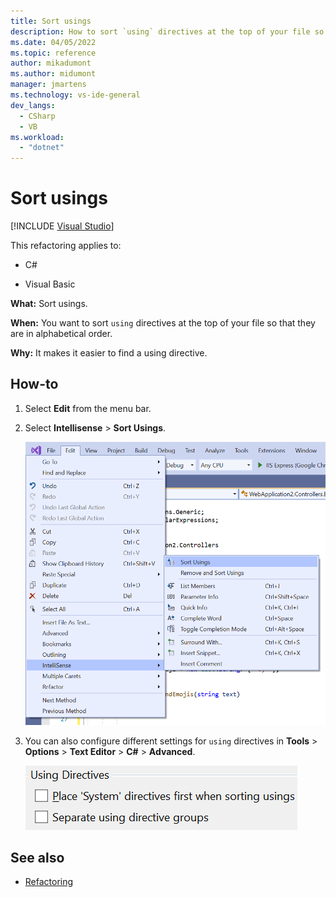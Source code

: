 ```yaml
---
title: Sort usings
description: How to sort `using` directives at the top of your file so that they are in alphabetical order.
ms.date: 04/05/2022
ms.topic: reference
author: mikadumont
ms.author: midumont
manager: jmartens
ms.technology: vs-ide-general
dev_langs:
  - CSharp
  - VB
ms.workload: 
  - "dotnet"
---
```

# Sort usings

 [!INCLUDE [Visual Studio](~/includes/applies-to-version/vs-windows-only.md)]

This refactoring applies to:

- C#

- Visual Basic

**What:** Sort usings.

**When:** You want to sort `using` directives at the top of your file so that they are in alphabetical order. 

**Why:** It makes it easier to find a using directive.

## How-to

1. Select **Edit** from the menu bar.
2. Select **Intellisense** > **Sort Usings**.

   ![Sort usings](media/sort-usings.png)

3. You can also configure different settings for `using` directives in **Tools** > **Options** > **Text Editor** > **C#** > **Advanced**.

   ![Sort usings configuration options](media/sort-usings-configuration-options.png)

## See also

- [Refactoring](../refactoring-in-visual-studio.md)
